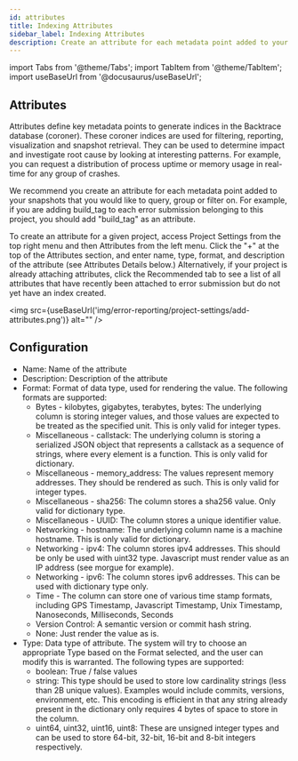 ```yaml
---
id: attributes
title: Indexing Attributes
sidebar_label: Indexing Attributes
description: Create an attribute for each metadata point added to your snapshots that you would like to query, group or filter on.
---
```

import Tabs from '@theme/Tabs';
import TabItem from '@theme/TabItem';
import useBaseUrl from '@docusaurus/useBaseUrl';

## Attributes
Attributes define key metadata points to generate indices in the Backtrace database (coroner). These coroner indices are used for filtering, reporting, visualization and snapshot retrieval. They can be used to determine impact and investigate root cause by looking at interesting patterns. For example, you can request a distribution of process uptime or memory usage in real-time for any group of crashes.

We recommend you create an attribute for each metadata point added to your snapshots that you would like to query, group or filter on. For example, if you are adding build_tag to each error submission belonging to this project, you should add "build_tag" as an attribute.

To create an attribute for a given project, access Project Settings from the top right menu and then Attributes from the left menu. Click the "+" at the top of the Attributes section, and enter name, type, format, and description of the attribute (see Attributes Details below.) Alternatively, if your project is already attaching attributes, click the Recommended tab to see a list of all attributes that have recently been attached to error submission but do not yet have an index created.

<img src={useBaseUrl('img/error-reporting/project-settings/add-attributes.png')} alt="" />

## Configuration
- Name: Name of the attribute
- Description: Description of the attribute
- Format: Format of data type, used for rendering the value. The following formats are supported:
  - Bytes - kilobytes, gigabytes, terabytes, bytes: The underlying column is storing integer values, and those values are expected to be treated as the specified unit. This is only valid for integer types.
  - Miscellaneous - callstack: The underlying column is storing a serialized JSON object that represents a callstack as a sequence of strings, where every element is a function. This is only valid for dictionary.
  - Miscellaneous - memory_address: The values represent memory addresses. They should be rendered as such. This is only valid for integer types.
  - Miscellaneous - sha256: The column stores a sha256 value. Only valid for dictionary type.
  - Miscellaneous - UUID: The column stores a unique identifier value.
  - Networking - hostname: The underlying column name is a machine hostname. This is only valid for dictionary.
  - Networking - ipv4: The column stores ipv4 addresses. This should be only be used with uint32 type. Javascript must render value as an IP address (see morgue for example).
  - Networking - ipv6: The column stores ipv6 addresses. This can be used with dictionary type only.
  - Time - The column can store one of various time stamp formats, including GPS Timestamp, Javascript Timestamp, Unix Timestamp, Nanoseconds, Milliseconds, Seconds
  - Version Control: A semantic version or commit hash string.
  - None: Just render the value as is.
- Type: Data type of attribute. The system will try to choose an appropriate Type based on the Format selected, and the user can modify this is warranted. The following types are supported:
  - boolean: True / false values
  - string: This type should be used to store low cardinality strings (less than 2B unique values). Examples would include commits, versions, environment, etc. This encoding is efficient in that any string already present in the dictionary only requires 4 bytes of space to store in the column.
  - uint64, uint32, uint16, uint8: These are unsigned integer types and can be used to store 64-bit, 32-bit, 16-bit and 8-bit integers respectively.
